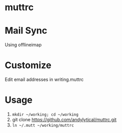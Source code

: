 # muttrc

# Mail Sync
Using offlineimap

# Customize
Edit email addresses in writing.muttrc

# Usage
1. `mkdir ~/working; cd ~/working`
1. git clone https://github.com/andylytical/muttrc.git
1. `ln ~/.mutt ~/working/muttrc`
